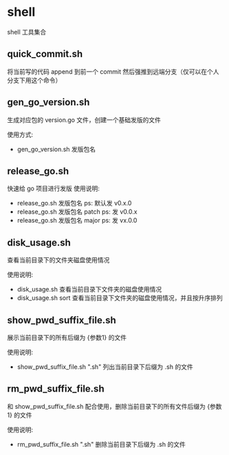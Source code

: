 # shell
shell 工具集合

## quick_commit.sh
将当前写的代码 append 到前一个 commit 然后强推到远端分支（仅可以在个人分支下用这个命令）

## gen_go_version.sh
生成对应包的 version.go 文件，创建一个基础发版的文件

使用方式:
* gen_go_version.sh 发版包名

## release_go.sh
快速给 go 项目进行发版
使用说明:
* release_go.sh 发版包名 ps: 默认发 v0.x.0
* release_go.sh 发版包名 patch ps: 发 v0.0.x
* release_go.sh 发版包名 major ps: 发 vx.0.0

## disk_usage.sh
查看当前目录下的文件夹磁盘使用情况

使用说明:
* disk_usage.sh 查看当前目录下文件夹的磁盘使用情况
* disk_usage.sh sort 查看当前目录下文件夹的磁盘使用情况，并且按升序排列

## show_pwd_suffix_file.sh
展示当前目录下的所有后缀为 {参数1} 的文件

使用说明:
* show_pwd_suffix_file.sh ".sh" 列出当前目录下后缀为 .sh 的文件

## rm_pwd_suffix_file.sh
和 show_pwd_suffix_file.sh 配合使用，删除当前目录下的所有文件后缀为 {参数1} 的文件

使用说明:
* rm_pwd_suffix_file.sh ".sh" 删除当前目录下后缀为 .sh 的文件